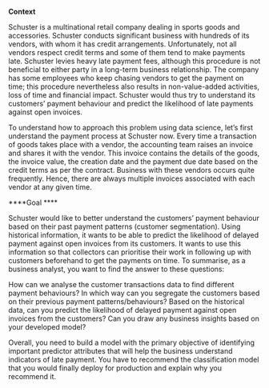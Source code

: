 **Context**

Schuster is a multinational retail company dealing in sports goods and accessories. Schuster conducts significant business with hundreds of its vendors, with whom it has credit arrangements. Unfortunately, not all vendors respect credit terms and some of them tend to make payments late. Schuster levies heavy late payment fees, although this procedure is not beneficial to either party in a long-term business relationship. The company has some employees who keep chasing vendors to get the payment on time; this procedure nevertheless also results in non-value-added activities, loss of time and financial impact. Schuster would thus try to understand its customers’ payment behaviour and predict the likelihood of late payments against open invoices.



To understand how to approach this problem using data science, let’s first understand the payment process at Schuster now. Every time a transaction of goods takes place with a vendor, the accounting team raises an invoice and shares it with the vendor. This invoice contains the details of the goods, the invoice value, the creation date and the payment due date based on the credit terms as per the contract. Business with these vendors occurs quite frequently. Hence, there are always multiple invoices associated with each vendor at any given time.

****Goal ****

Schuster would like to better understand the customers’ payment behaviour based on their past payment patterns (customer segmentation).
Using historical information, it wants to be able to predict the likelihood of delayed payment against open invoices from its customers.
It wants to use this information so that collectors can prioritise their work in following up with customers beforehand to get the payments on time.
To summarise, as a business analyst, you want to find the answer to these questions:

How can we analyse the customer transactions data to find different payment behaviours?
In which way can you segregate the customers based on their previous payment patterns/behaviours?
Based on the historical data, can you predict the likelihood of delayed payment against open invoices from the customers?
Can you draw any business insights based on your developed model?


Overall, you need to build a model with the primary objective of identifying important predictor attributes that will help the business understand indicators of late payment. You have to recommend the classification model that you would finally deploy for production and explain why you recommend it.
